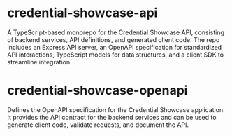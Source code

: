 # credential-showcase-api

A TypeScript-based monorepo for the Credential Showcase API, consisting of backend services, API definitions, and generated client code. The repo includes an Express API server, an OpenAPI specification for standardized API interactions, TypeScript models for data structures, and a client SDK to streamline integration.

# credential-showcase-openapi

Defines the OpenAPI specification for the Credential Showcase application. It provides the API contract for the backend services and can be used to generate client code, validate requests, and document the API.
